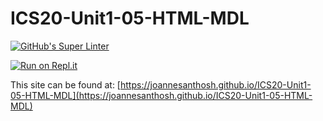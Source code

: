 # ICS20-Unit1-05-HTML-MDL
[![GitHub's Super Linter](https://github.com/joannesanthosh/ICS20-Unit1-05-HTML-MDL/workflows/GitHub's%20Super%20Linter/badge.svg)](https://github.com/joannesanthosh/ICS20-Unit1-05-HTML-MDL/actions)



[![Run on Repl.it](https://repl.it/badge/github/joannesanthosh/ICS20-Unit1-05-HTML-MDL)](https://repl.it/github/joannesanthosh/ICS20-Unit1-05-HTML-MDL)

This site can be found at: [https://joannesanthosh.github.io/ICS20-Unit1-05-HTML-MDL](https://joannesanthosh.github.io/ICS20-Unit1-05-HTML-MDL)
